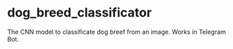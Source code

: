 # dog_breed_classificator
The CNN model to classificate dog breef from an image. Works in Telegram Bot. 
